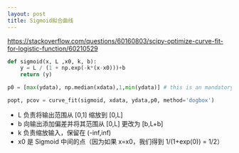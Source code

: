 ```yaml
---
layout: post
title: Sigmoid拟合曲线
---
```


https://stackoverflow.com/questions/60160803/scipy-optimize-curve-fit-for-logistic-function/60210529

```python
def sigmoid(x, L ,x0, k, b):
    y = L / (1 + np.exp(-k*(x-x0)))+b
    return (y)

p0 = [max(ydata), np.median(xdata),1,min(ydata)] # this is an mandatory initial guess

popt, pcov = curve_fit(sigmoid, xdata, ydata,p0, method='dogbox')
```

- L 负责将输出范围从 [0,1] 缩放到 [0,L]
- b 向输出添加偏差并将其范围从 [0,L] 更改为 [b,L+b]
- k 负责缩放输入，保留在 (-inf,inf)
- x0 是 Sigmoid 中间的点（因为如果 x=x0，我们得到 1/(1+exp(0)) = 1/2）

